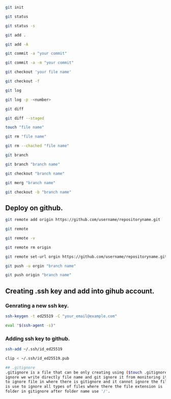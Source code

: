 ````sh 
git init
````
````sh 
git status
````
````sh 
git status -s
````
````sh
git add .
````
````sh
git add -A
````
````sh
git commit -a "your commit"
````
````sh
git commit -a -m "your commit"
````
````sh
git checkout 'your file name'
````
````sh
git checkout -f
````
````sh 
git log
````
````sh
git log -p -<number>
````
````sh
git diff
````
````sh
git diff --staged
````
````sh
touch "file name"
````
````sh
git rm "file name"
````
````sh
git rm --chached "file name"
````
````sh
git branch
````
````sh
git branch "branch name"
````
````sh
git checkout "branch name"
````
````sh
git merg "branch name"
````
````sh
git checkout -b "branch name"
````
## Deploy on github.

````sh
git remote add origin https://github.com/username/repositoryname.git
````
````sh
git remote
````
````sh
git remote -v
````
````sh
git remote rm origin
````
````sh
git remote set-url orgin https://github.com/username/repositoryname.git
````
````sh
git push -u orgin "branch name"
````
````sh
git push origin "branch name"
````
	
## Creating .ssh key and add into gihub account.
### Genrating a new ssh key.

````sh
ssh-keygen -t ed25519 -C "your_email@example.com"
````
````sh
eval "$(ssh-agent -s)"
````

### Adding ssh key to github.

````sh
ssh-add ~/.ssh/id_ed25519
````
````sh
clip < ~/.ssh/id_ed25519.pub

## .gitignore
.gitignore is a file that can be only creating using ($touch .gitignore) command , In git
ignore we write directly file name and git ignore it from monitoring it , /"file name" is use
to ignore file in where there is gitignore and it cannot ignore the file in any folder,and *.ext
is use to ignore all types of files where there the file extension is .ext , for ignoring a
folder in gitignore after folder name use '/'.
